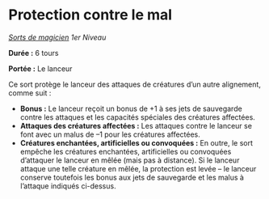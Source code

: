 # Protection contre le mal


*[Sorts de magicien](../Sorts_de_magicien.md) 1er Niveau*

**Durée :** 6 tours

**Portée :** Le lanceur

Ce sort protège le lanceur des attaques de créatures d’un autre
alignement, comme suit :

  - **Bonus :** Le lanceur reçoit un bonus de +1 à ses jets de
    sauvegarde contre les attaques et les capacités spéciales des
    créatures affectées.
  - **Attaques des créatures affectées :** Les attaques contre le
    lanceur se font avec un malus de –1 pour les créatures affectées.
  - **Créatures enchantées, artificielles ou convoquées :** En outre, le
    sort empêche les créatures enchantées, artificielles ou convoquées
    d’attaquer le lanceur en mêlée (mais pas à distance). Si le
    lanceur attaque une telle créature en mêlée, la protection est levée
    – le lanceur conserve toutefois les bonus aux jets de sauvegarde et
    les malus à l’attaque indiqués ci-dessus.